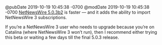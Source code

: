 @pubDate 2019-10-19 10:45:38 -0700
@modDate 2019-10-19 10:45:38 -0700
[NetNewsWire 5.0.3b2](https://nnw.ranchero.com/2019/10/19/netnewswire-b-faster.html) is faster — and it adds the ability to import NetNewsWire 3 subscriptions.

If you’re a NetNewsWire 3 user who needs to upgrade because you’re on Catalina (where NetNewsWire 3 won’t run), then I recommend either trying this beta or waiting a few days till the final 5.0.3 release.

